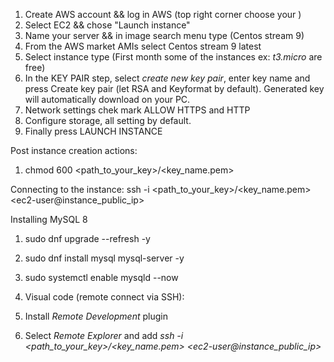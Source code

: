 1. Create AWS account && log in AWS (top right corner choose your <nearest region>)
2. Select EC2 && chose "Launch instance"
3. Name your server && in image search menu type (Centos stream 9)
4. From the AWS market AMIs select Centos stream 9 latest
5. Select instance type (First month some of the instances ex: *t3.micro* are free)
6. In the KEY PAIR step, select *create new key pair*, enter key name and press Create key pair (let RSA and Keyformat by default). Generated key will automatically download on your PC.
7. Network settings chek mark ALLOW HTTPS and HTTP
8. Configure storage, all setting by default.
9. Finally press LAUNCH INSTANCE

Post instance creation actions:
1. chmod 600 <path_to_your_key>/<key_name.pem>

Connecting to the instance:
ssh -i <path_to_your_key>/<key_name.pem> <ec2-user@instance_public_ip>

Installing MySQL 8
1. sudo dnf upgrade --refresh -y
2. sudo dnf install mysql mysql-server -y
3. sudo systemctl enable mysqld --now

1. Visual code (remote connect via SSH):
2. Install *Remote Development* plugin
3. Select *Remote Explorer* and add *ssh -i <path_to_your_key>/<key_name.pem> <ec2-user@instance_public_ip>*
